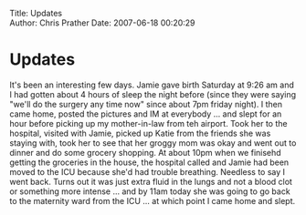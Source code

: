 Title: Updates  
Author: Chris Prather
Date: 2007-06-18 00:20:29

# Updates
It's been an interesting few days. Jamie gave birth Saturday at 9:26 am and I had gotten about 4 hours of sleep the night before (since they were saying "we'll do the surgery any time now" since about 7pm friday night). I then came home, posted the pictures and IM at everybody ... and slept for an hour before picking up my mother-in-law from teh airport. Took her to the hospital, visited with Jamie, picked up Katie from the friends she was staying with, took her to see that her groggy mom was okay and went out to dinner and do some grocery shopping. At about 10pm when we finisehd getting the groceries in the house, the hospital called and Jamie had been moved to the ICU because she'd had trouble breathing. Needless to say I went back. Turns out it was just extra fluid in the lungs and not a blood clot or something more intense ... and by 11am today she was going to go back to the maternity ward from the ICU ... at which point I came home and slept.
